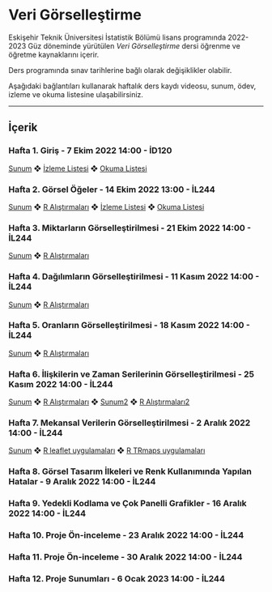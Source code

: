 # Veri Görselleştirme
Eskişehir Teknik Üniversitesi İstatistik Bölümü lisans programında 2022-2023 Güz döneminde yürütülen *Veri Görselleştirme* dersi öğrenme ve öğretme kaynaklarını içerir.

Ders programında sınav tarihlerine bağlı olarak değişiklikler olabilir.

Aşağıdaki bağlantıları kullanarak haftalık ders kaydı videosu, sunum, ödev, izleme ve okuma listesine ulaşabilirsiniz.

---

## İçerik

### Hafta 1. Giriş - 7 Ekim 2022 14:00 - İD120

[Sunum](https://github.com/mcavs/ESTUStat_2022Guz_VeriGorsellestirme/blob/main/Sunumlar/VG_Hafta1.pdf) ❖ [İzleme Listesi](https://github.com/mcavs/ESTUStat_2022Guz_VeriGorsellestirme/tree/main/%C4%B0zleme%20Listesi) ❖ [Okuma Listesi](https://github.com/mcavs/ESTUStat_2022Guz_VeriGorsellestirme/tree/main/Okuma%20Listesi) 


### Hafta 2. Görsel Öğeler - 14 Ekim 2022 13:00  - İL244

[Sunum](https://github.com/mcavs/ESTUStat_2022Guz_VeriGorsellestirme/blob/main/Sunumlar/VG_Hafta2.pdf) ❖ [R Alıştırmaları](https://github.com/mcavs/ESTUStat_2022Guz_VeriGorsellestirme/blob/main/Al%C4%B1%C5%9Ft%C4%B1rmalar/VG_al%C4%B1s%CC%A7t%C4%B1rma_h2.R) ❖ [İzleme Listesi](https://github.com/mcavs/ESTUStat_2022Guz_VeriGorsellestirme/tree/main/%C4%B0zleme%20Listesi) ❖ [Okuma Listesi](https://github.com/mcavs/ESTUStat_2022Guz_VeriGorsellestirme/tree/main/Okuma%20Listesi) 


### Hafta 3. Miktarların Görselleştirilmesi - 21 Ekim 2022 14:00  - İL244

[Sunum](https://github.com/mcavs/ESTUStat_2022Guz_VeriGorsellestirme/blob/main/Sunumlar/VG_Hafta3.pdf) ❖ [R Alıştırmaları](https://github.com/mcavs/ESTUStat_2022Guz_VeriGorsellestirme/blob/main/Al%C4%B1%C5%9Ft%C4%B1rmalar/VG_al%C4%B1s%CC%A7t%C4%B1rma_h3.R) 


### Hafta 4. Dağılımların Görselleştirilmesi - 11 Kasım 2022 14:00  - İL244

[Sunum](https://github.com/mcavs/ESTUStat_2022Guz_VeriGorsellestirme/blob/main/Sunumlar/VG_Hafta4.pdf) ❖ [R Alıştırmaları](https://github.com/mcavs/ESTUStat_2022Guz_VeriGorsellestirme/blob/main/Al%C4%B1%C5%9Ft%C4%B1rmalar/VG_al%C4%B1s%CC%A7t%C4%B1rma_h4.R) 


### Hafta 5. Oranların Görselleştirilmesi - 18 Kasım 2022 14:00  - İL244

[Sunum](https://github.com/mcavs/ESTUStat_2022Guz_VeriGorsellestirme/blob/main/Sunumlar/VG_Hafta5.pdf) ❖ [R Alıştırmaları](https://github.com/mcavs/ESTUStat_2022Guz_VeriGorsellestirme/blob/main/Al%C4%B1%C5%9Ft%C4%B1rmalar/VG_al%C4%B1s%CC%A7t%C4%B1rma_h5.R) 


### Hafta 6. İlişkilerin ve Zaman Serilerinin Görselleştirilmesi - 25 Kasım 2022 14:00  - İL244

[Sunum](https://github.com/mcavs/ESTUStat_2022Guz_VeriGorsellestirme/blob/main/Sunumlar/VG_Hafta6.pdf) ❖ [R Alıştırmaları](https://github.com/mcavs/ESTUStat_2022Guz_VeriGorsellestirme/blob/main/Al%C4%B1%C5%9Ft%C4%B1rmalar/VG_al%C4%B1s%CC%A7t%C4%B1rma_h6.R) ❖ [Sunum2](https://github.com/mcavs/ESTUStat_2022Guz_VeriGorsellestirme/blob/main/Sunumlar/VG_Hafta7.pdf) ❖ [R Alıştırmaları2](https://github.com/mcavs/ESTUStat_2022Guz_VeriGorsellestirme/blob/main/Al%C4%B1%C5%9Ft%C4%B1rmalar/VG_al%C4%B1s%CC%A7t%C4%B1rma_h7.R) 


### Hafta 7. Mekansal Verilerin Görselleştirilmesi - 2 Aralık 2022 14:00  - İL244

[Sunum](https://github.com/mcavs/ESTUStat_2022Guz_VeriGorsellestirme/blob/main/Sunumlar/VG_Hafta7.pdf) ❖ [R leaflet uygulamaları](https://github.com/mcavs/ESTUStat_2022Guz_VeriGorsellestirme/blob/main/Al%C4%B1%C5%9Ft%C4%B1rmalar/VG_al%C4%B1s%CC%A7t%C4%B1rma_h6.R) ❖ [R TRmaps uygulamaları](https://github.com/mcavs/ESTUStat_2022Guz_VeriGorsellestirme/blob/main/Sunumlar/VG_Hafta7.pdf) 


### Hafta 8. Görsel Tasarım İlkeleri ve Renk Kullanımında Yapılan Hatalar - 9 Aralık 2022 14:00  - İL244

### Hafta 9. Yedekli Kodlama ve Çok Panelli Grafikler - 16 Aralık 2022 14:00  - İL244

### Hafta 10. Proje Ön-inceleme - 23 Aralık 2022 14:00  - İL244

### Hafta 11. Proje Ön-inceleme - 30 Aralık 2022 14:00  - İL244

### Hafta 12. Proje Sunumları - 6 Ocak 2023 14:00  - İL244
